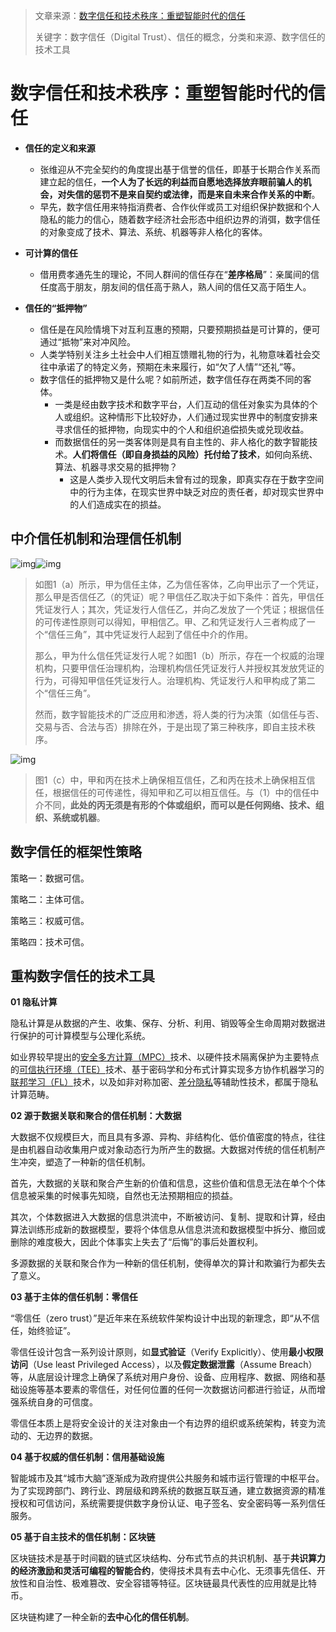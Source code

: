 > 文章来源：[数字信任和技术秩序：重塑智能时代的信任](/api/file/pdf/research/数字信任和技术秩序：重塑智能时代的信任_陈玲.pdf)
>
> 关键字：数字信任（Digital Trust）、信任的概念，分类和来源、数字信任的技术工具

# 数字信任和技术秩序：重塑智能时代的信任

- **信任的定义和来源**
  - 张维迎从不完全契约的角度提出基于信誉的信任，即基于长期合作关系而建立起的信任，**一个人为了长远的利益而自愿地选择放弃眼前骗人的机会，对失信的惩罚不是来自契约或法律，而是来自未来合作关系的中断**。
  - 早先，数字信任用来特指消费者、合作伙伴或员工对组织保护数据和个人隐私的能力的信心，随着数字经济社会形态中组织边界的消弭，数字信任的对象变成了技术、算法、系统、机器等非人格化的客体。

- **可计算的信任**
  - 借用费孝通先生的理论，不同人群间的信任存在“**差序格局**”：亲属间的信任度高于朋友，朋友间的信任高于熟人，熟人间的信任又高于陌生人。
- **信任的“抵押物”**
  - 信任是在风险情境下对互利互惠的预期，只要预期损益是可计算的，便可通过“抵物”来对冲风险。
  - 人类学特别关注乡土社会中人们相互馈赠礼物的行为，礼物意味着社会交往中承诺了的特定义务，预期在未来履行，如“欠了人情”“还礼”等。
  - 数字信任的抵押物又是什么呢？如前所述，数字信任存在两类不同的客体。
    - 一类是经由数字技术和数字平台，人们互动的信任对象实为具体的个人或组织。这种情形下比较好办，人们通过现实世界中的制度安排来寻求信任的抵押物，向现实中的个人和组织追偿损失或兑现收益。
    - 而数据信任的另一类客体则是具有自主性的、非人格化的数字智能技术。**人们将信任（即自身损益的风险）托付给了技术**，如何向系统、算法、机器寻求交易的抵押物？
      - 这是人类步入现代文明后未曾有过的现象，即真实存在于数字空间中的行为主体，在现实世界中缺乏对应的责任者，却对现实世界中的人们造成实在的损益。



## 中介信任机制和治理信任机制

![img](../../../../../Changes729_image/raw/main/ln/%E6%95%B0%E5%AD%97%E4%BF%A1%E4%BB%BB%E5%92%8C%E6%8A%80%E6%9C%AF%E7%A7%A9%E5%BA%8F%EF%BC%9A%E9%87%8D%E5%A1%91%E6%99%BA%E8%83%BD%E6%97%B6%E4%BB%A3%E7%9A%84%E4%BF%A1%E4%BB%BB_%E9%99%88%E7%8E%B2/2022-04-18-143215_335x304_scrot.png)![img](../../../../../Changes729_image/raw/main/ln/%E6%95%B0%E5%AD%97%E4%BF%A1%E4%BB%BB%E5%92%8C%E6%8A%80%E6%9C%AF%E7%A7%A9%E5%BA%8F%EF%BC%9A%E9%87%8D%E5%A1%91%E6%99%BA%E8%83%BD%E6%97%B6%E4%BB%A3%E7%9A%84%E4%BF%A1%E4%BB%BB_%E9%99%88%E7%8E%B2/2022-04-18-143228_354x316_scrot.png)

> 如图1（a）所示，甲为信任主体，乙为信任客体，乙向甲出示了一个凭证，那么甲是否信任乙（的凭证）呢？甲信任乙取决于如下条件：首先，甲信任凭证发行人；其次，凭证发行人信任乙，并向乙发放了一个凭证；根据信任的可传递性原则可以得知，甲相信乙。甲、乙和凭证发行人三者构成了一个“信任三角”，其中凭证发行人起到了信任中介的作用。
>
> 那么，甲为什么信任凭证发行人呢？如图1（b）所示，存在一个权威的治理机构，只要甲信任治理机构，治理机构信任凭证发行人并授权其发放凭证的行为，可得知甲信任凭证发行人。治理机构、凭证发行人和甲构成了第二个“信任三角”。
>
> 然而，数字智能技术的广泛应用和渗透，将人类的行为决策（如信任与否、交易与否、合法与否）排除在外，于是出现了第三种秩序，即自主技术秩序。

![img](../../../../../Changes729_image/raw/main/ln/%E6%95%B0%E5%AD%97%E4%BF%A1%E4%BB%BB%E5%92%8C%E6%8A%80%E6%9C%AF%E7%A7%A9%E5%BA%8F%EF%BC%9A%E9%87%8D%E5%A1%91%E6%99%BA%E8%83%BD%E6%97%B6%E4%BB%A3%E7%9A%84%E4%BF%A1%E4%BB%BB_%E9%99%88%E7%8E%B2/2022-04-18-143336_313x315_scrot.png)

> 图1（c）中，甲和丙在技术上确保相互信任，乙和丙在技术上确保相互信任，根据信任的可传递性，得知甲和乙可以相互信任。与（1）中的信任中介不同，**此处的丙无须是有形的个体或组织，而可以是任何网络、技术、组织、系统或机器**。



## 数字信任的框架性策略

策略一：数据可信。

策略二：主体可信。

策略三：权威可信。

策略四：技术可信。



## 重构数字信任的技术工具

**01 隐私计算**

隐私计算是从数据的产生、收集、保存、分析、利用、销毁等全生命周期对数据进行保护的可计算模型与公理化系统。

如业界较早提出的[安全多方计算（MPC）](http://blog.nsfocus.net/calcul-ns/)技术、以硬件技术隔离保护为主要特点的[可信执行环境（TEE）](https://segmentfault.com/a/1190000037622124)技术、基于密码学和分布式计算实现多方协作机器学习的[联邦学习（FL）](https://zhuanlan.zhihu.com/p/79284686)技术，以及如非对称加密、[差分隐私](https://zh.wikipedia.org/zh-hans/%E5%B7%AE%E5%88%86%E9%9A%90%E7%A7%81)等辅助性技术，都属于隐私计算范畴。



**02 源于数据关联和聚合的信任机制：大数据**

大数据不仅规模巨大，而且具有多源、异构、非结构化、低价值密度的特点，往往是由机器自动收集用户或对象动态行为所产生的数据。大数据对传统的信任机制产生冲突，塑造了一种新的信任机制。

首先，大数据的关联和聚合产生新的价值和信息，这些价值和信息无法在单个个体信息被采集的时候事先知晓，自然也无法预期相应的损益。

其次，个体数据进入大数据的信息洪流中，不断被访问、复制、提取和计算，经由算法训练形成新的数据模型，要将个体信息从信息洪流和数据模型中拆分、撤回或删除的难度极大，因此个体事实上失去了“后悔”的事后处置权利。

多源数据的关联和聚合作为一种新的信任机制，使得单次的算计和欺骗行为都失去了意义。



**03 基于主体的信任机制：零信任**

“零信任（zero trust）”是近年来在系统软件架构设计中出现的新理念，即“从不信任，始终验证”。

零信任设计包含一系列设计原则，如**显式验证**（Verify Explicitly）、使用**最小权限访问**（Use least Privileged Access），以及**假定数据泄露**（Assume Breach）等，从底层设计理念上确保了系统对用户身份、设备、应用程序、数据、网络和基础设施等基本要素的零信任，对任何位置的任何一次数据访问都进行验证，从而增强系统自身的可信度。

零信任本质上是将安全设计的关注对象由一个有边界的组织或系统架构，转变为流动的、无边界的数据。



**04 基于权威的信任机制：信用基础设施**

智能城市及其“城市大脑”逐渐成为政府提供公共服务和城市运行管理的中枢平台。为了实现跨部门、跨行业、跨层级和跨系统的数据互联互通，建立数据资源的精准授权和可信访问，系统需要提供数字身份认证、电子签名、安全密码等一系列信任服务。



**05 基于自主技术的信任机制：区块链**

区块链技术是基于时间戳的链式区块结构、分布式节点的共识机制、基于**共识算力的经济激励和灵活可编程的智能合约**，使得技术具有去中心化、无须事先信任、开放性和自治性、极难篡改、安全容错等特征。区块链最具代表性的应用就是比特币。

区块链构建了一种全新的**去中心化的信任机制**。

